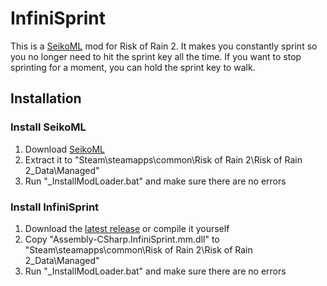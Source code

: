 # InfiniSprint
This is a [SeikoML](https://thunderstore.io/package/Mattomanx77/SeikoML/) mod for Risk of Rain 2.
It makes you constantly sprint so you no longer need to hit the sprint key all the time.
If you want to stop sprinting for a moment, you can hold the sprint key to walk.

## Installation
### Install SeikoML
1. Download [SeikoML](https://thunderstore.io/package/Mattomanx77/SeikoML/)
2. Extract it to "Steam\steamapps\common\Risk of Rain 2\Risk of Rain 2_Data\Managed"
3. Run "\_InstallModLoader.bat" and make sure there are no errors

### Install InfiniSprint
1. Download the [latest release](https://thunderstore.io/package/EliasWatson/InfiniSprint/) or compile it yourself
2. Copy "Assembly-CSharp.InfiniSprint.mm.dll" to "Steam\steamapps\common\Risk of Rain 2\Risk of Rain 2_Data\Managed"
3. Run "\_InstallModLoader.bat" and make sure there are no errors
